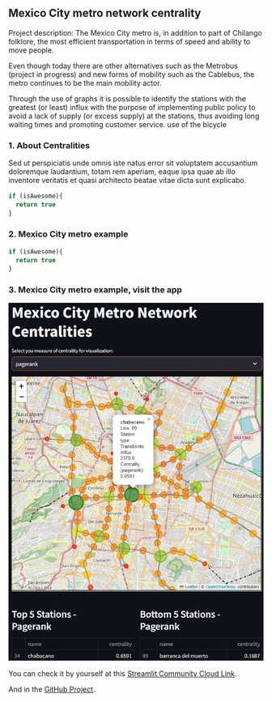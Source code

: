 ## Mexico City metro network centrality 

Project description: The Mexico City metro is, in addition to part of Chilango folklore, the most efficient transportation in terms of speed and ability to move people.

Even though today there are other alternatives such as the Metrobus (project in progress) and new forms of mobility such as the Cablebus, the metro continues to be the main mobility actor.

Through the use of graphs it is possible to identify the stations with the greatest (or least) influx with the purpose of implementing public policy to avoid a lack of supply (or excess supply) at the stations, thus avoiding long waiting times and promoting customer service. use of the bicycle

### 1. About Centralities

Sed ut perspiciatis unde omnis iste natus error sit voluptatem accusantium doloremque laudantium, totam rem aperiam, eaque ipsa quae ab illo inventore veritatis et quasi architecto beatae vitae dicta sunt explicabo. 

```javascript
if (isAwesome){
  return true
}
```

### 2. Mexico City metro example

```javascript
if (isAwesome){
  return true
}
```

### 3. Mexico City metro example, visit the app

<img src="images/example_metro_map.jpg?raw=true"/>

You can check it by yourself at this [Streamlit Community Cloud Link](https://metro-cdmx-2nah44unsy3knldg7e6ncq.streamlit.app/).

And in the [GitHub Project](https://github.com/CGarcia8CG/Metro-cdmx).
